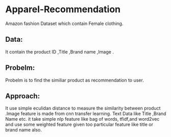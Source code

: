 # Apparel-Recommendation

Amazon fashion Dataset which contain Female clothing.


## Data:
It contain the product ID ,Title ,Brand name ,Image .

## Probelm:
<p> Probelm is to find the similiar product as recommendation to user.
  </p>
 
 ## Approach:
 It use simple eculidan distance to measure the similarity between product .Image feature is made from cnn transfer learning.
 Text Data like Title ,Brand Name etc. it take simple nlp feature like bag of words, tfidf,and word2vec and use some weighted feature given too particular feature like title or brand name also.
  
